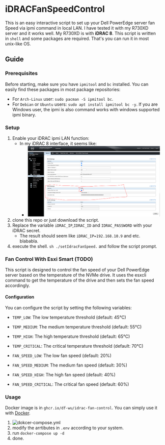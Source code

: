 # iDRACFanSpeedControl
This is an easy interactive script to set up your Dell PowerEdge server fan Speed via ipmi command in local LAN.
I have tested it with my R730XD server and it works well. My R730XD is with **iDRAC 8**.
This script is written in `shell` and some packages are required. That's you can run it in most unix-like OS.

## Guide
### Prerequisites
Before starting, make sure you have `ipmitool` and `bc` installed. You can easily find these packages in most package repositories:
   + For `Arch-Linux` user: `sudo pacman -S ipmitool bc`.
   + For `Debian` or `Ubuntu` users: `sudo apt install ipmitool bc -y`.
If you are Windows user, the ipmi is also command works with windows supported ipmi binary.

### Setup 
1. Enable your iDRAC ipmi LAN function:
   + In my iDRAC 8 interface, it seems like:
     + ![Alt text](/imgaes/image.png)
2. clone this repo or just download the script.
3. Replace the variable `iDRAC_IP`,`IDRAC_ID` and `IDRAC_PASSWORD` with your iDRAC secret.
   + The result should seem like `iDRAC_IP=192.168.10.9` and etc. blababla.
4. execute the shell. `sh ./setIdracFanSpeed.` and follow the script prompt.

### Fan Control With Esxi Smart (**TODO**)
This script is designed to control the fan speed of your Dell PowerEdge server based on the temperature of the NVMe drive. It uses the esxcli command to get the temperature of the drive and then sets the fan speed accordingly.

#### Configuration
You can configure the script by setting the following variables:

+ `TEMP_LOW`: The low temperature threshold (default: 45°C)
+ `TEMP_MEDIUM`: The medium temperature threshold (default: 55°C)
+ `TEMP_HIGH`: The high temperature threshold (default: 65°C)
+ `TEMP_CRITICAL`: The critical temperature threshold (default: 70°C)

+ `FAN_SPEED_LOW`: The low fan speed (default: 20%)
+ `FAN_SPEED_MEDIUM`: The medium fan speed (default: 30%)
+ `FAN_SPEED_HIGH`: The high fan speed (default: 40%)
+ `FAN_SPEED_CRITICAL`: The critical fan speed (default: 60%)

### Usage
Docker image is in `ghcr.io/df-wu/idrac-fan-control`. You can simply use it with [Docker](https://docs.docker.com/engine/install).

1. ![dokcer-compose.yml](/docker-compose.yml)
2. modify the arrtibutes in `.env` according to your system.
3. run `docker-compose up -d`
4. done.
